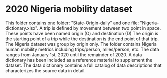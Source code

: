 # 2020 Nigeria mobility dataset
This folder contains one folder: "State-Origin-daily" and one file: "Nigeria-dictionary.xlsx". 
A trip is defined by movement between two point in space. These points have been named origin (O) and destination (D)
The origin is the starting point of a trip while the destination is the end point of that trip. 
The Nigeria dataset was group by origin only. 
The folder contains Nigeria human mobility metrics including trips/person, miles/person, etc. 
The data ranges from January 1st, 2020 until the remainder of 2020. 
A data dictionary has been included as a reference material to supplement the dataset. 
The data dictionary contains a full catalog of data descriptions that characterizes the source data in detail.
